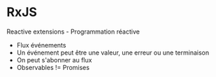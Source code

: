 # RxJS

Reactive extensions - Programmation réactive

* Flux événements
* Un événement peut être une valeur, une erreur ou une terminaison
* On peut s'abonner au flux
* Observables != Promises
